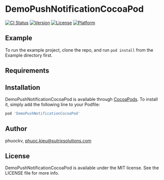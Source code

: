 # DemoPushNotificationCocoaPod

[![CI Status](https://img.shields.io/travis/phuockv/DemoPushNotificationCocoaPod.svg?style=flat)](https://travis-ci.org/phuockv/DemoPushNotificationCocoaPod)
[![Version](https://img.shields.io/cocoapods/v/DemoPushNotificationCocoaPod.svg?style=flat)](https://cocoapods.org/pods/DemoPushNotificationCocoaPod)
[![License](https://img.shields.io/cocoapods/l/DemoPushNotificationCocoaPod.svg?style=flat)](https://cocoapods.org/pods/DemoPushNotificationCocoaPod)
[![Platform](https://img.shields.io/cocoapods/p/DemoPushNotificationCocoaPod.svg?style=flat)](https://cocoapods.org/pods/DemoPushNotificationCocoaPod)

## Example

To run the example project, clone the repo, and run `pod install` from the Example directory first.

## Requirements

## Installation

DemoPushNotificationCocoaPod is available through [CocoaPods](https://cocoapods.org). To install
it, simply add the following line to your Podfile:

```ruby
pod 'DemoPushNotificationCocoaPod'
```

## Author

phuockv, phuoc.kieu@sutrixsolutions.com

## License

DemoPushNotificationCocoaPod is available under the MIT license. See the LICENSE file for more info.

